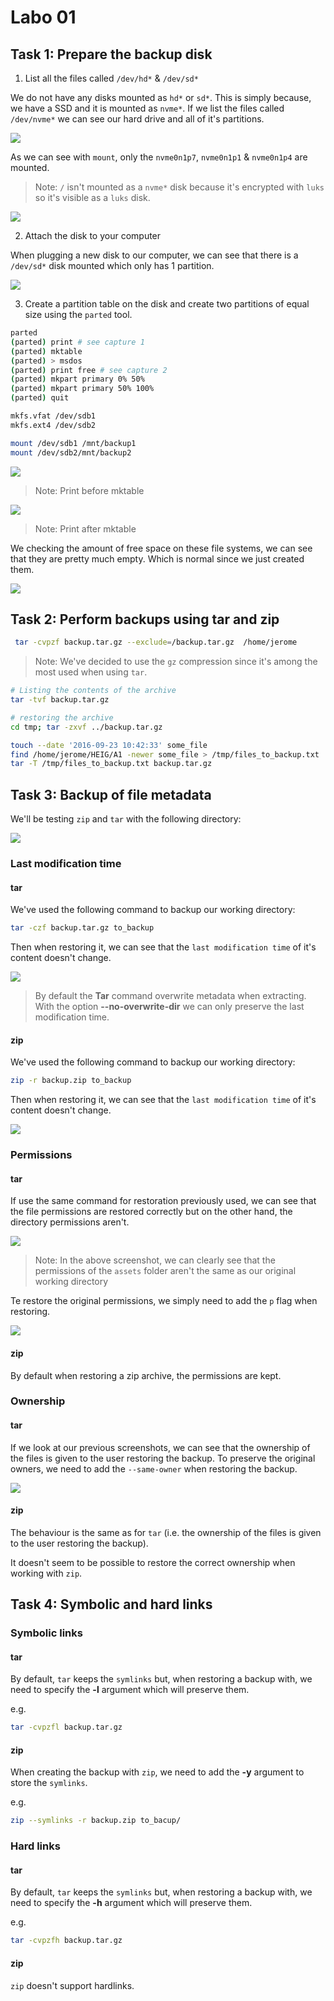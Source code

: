 # Labo 01

## Task 1: Prepare the backup disk

1. List all the files called `/dev/hd*` & `/dev/sd*`

We do not have any disks mounted as `hd*` or `sd*`. This is simply because, we have a SSD and it is mounted as `nvme*`. If we list the files called `/dev/nvme*` we can see our hard drive and all of it's partitions.

![](./img/withUsb.png)

As we can see with `mount`, only the `nvme0n1p7`, `nvme0n1p1` & `nvme0n1p4` are mounted.

> Note: `/` isn't mounted as a `nvme*` disk because it's encrypted with `luks` so it's visible as a `luks` disk.

![](img/mount.png)

2. Attach the disk to your computer

When plugging a new disk to our computer, we can see that there is a `/dev/sd*` disk mounted which only has 1 partition.

![](img/withUsb.png)

3. Create a partition table on the disk and create two partitions of equal size using the `parted` tool.

```sh
parted 
(parted) print # see capture 1
(parted) mktable
(parted) > msdos
(parted) print free # see capture 2
(parted) mkpart primary 0% 50%
(parted) mkpart primary 50% 100%
(parted) quit

mkfs.vfat /dev/sdb1
mkfs.ext4 /dev/sdb2

mount /dev/sdb1 /mnt/backup1
mount /dev/sdb2/mnt/backup2
```

![](img/parted_print_1.png)

> Note: Print before mktable

![](img/parted_print_2.png)

> Note: Print after mktable

We checking the amount of free space on these file systems, we can see that they are pretty much empty. Which is normal since we just created them.

![](./img/df.png)

## Task 2: Perform backups using tar and zip

```sh
 tar -cvpzf backup.tar.gz --exclude=/backup.tar.gz  /home/jerome
```

> Note: We've decided to use the `gz` compression since it's among the most used when using `tar`.

```sh
# Listing the contents of the archive
tar -tvf backup.tar.gz
```

```sh
# restoring the archive
cd tmp; tar -zxvf ../backup.tar.gz
```

```bash
touch --date '2016-09-23 10:42:33' some_file
find /home/jerome/HEIG/A1 -newer some_file > /tmp/files_to_backup.txt
tar -T /tmp/files_to_backup.txt backup.tar.gz
```

## Task 3: Backup of file metadata

We'll be testing `zip` and `tar` with the following directory:

![](img/tar_n_zip_workdir.png)

### Last modification time

#### tar

We've used the following command to backup our working directory:

```bash
tar -czf backup.tar.gz to_backup
```

Then when restoring it, we can see that the `last modification time` of it's content doesn't change.

![](img/tar_lastmodif.png)



> By default the **Tar** command overwrite metadata when extracting. With the option **--no-overwrite-dir** we can only preserve the last modification time. 

#### zip

We've used the following command to backup our working directory:

```bash
zip -r backup.zip to_backup
```

Then when restoring it, we can see that the `last modification time` of it's content doesn't change.

![](img/zip_lastmodif.png)

### Permissions

#### tar

If use the same command for restoration previously used, we can see that the file permissions are restored correctly but on the other hand, the directory permissions aren't.

![](img/tar_permissions.png)

> Note: In the above screenshot, we can clearly see that the permissions of the `assets` folder aren't the same as our original working directory

Te restore the original permissions, we simply need to add the `p` flag when restoring.

![](img/tar_permissions_saved.png)

#### zip

By default when restoring a zip archive, the permissions are kept.

### Ownership

#### tar

If we look at our previous screenshots, we can see that the ownership of the files is given to the user restoring the backup. To preserve the original owners, we need to add the `--same-owner` when restoring the backup.

![](img/tar_ownership.png)

#### zip

The behaviour is the same as for `tar` (i.e. the ownership of the files is given to the user restoring the backup).

It doesn't seem to be possible to restore the correct ownership when working with `zip`.

## Task 4: Symbolic and hard links

### Symbolic links

#### tar

By default, `tar` keeps the `symlinks` but, when restoring a backup with,  we need to specify the **-l** argument which will preserve them.

e.g.

```bash
tar -cvpzfl backup.tar.gz
```

#### zip

When creating the backup with `zip`, we need to add the **-y** argument to store the `symlinks`.

e.g.

```bash
zip --symlinks -r backup.zip to_bacup/
```

### Hard links

#### tar

By default, `tar` keeps the `symlinks` but, when restoring a backup with,  we need to specify the **-h** argument which will preserve them.

e.g.

```bash
tar -cvpzfh backup.tar.gz
```

#### zip

`zip` doesn't support hardlinks.